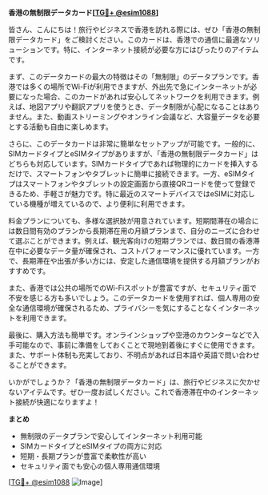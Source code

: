 **香港の無制限データカード[[TG💪+ @esim1088](https://t.me/s/esim1088)]**

皆さん、こんにちは！旅行やビジネスで香港を訪れる際には、ぜひ「香港の無制限データカード」をご検討ください。このカードは、香港での通信に最適なソリューションです。特に、インターネット接続が必要な方にはぴったりのアイテムです。

まず、このデータカードの最大の特徴はその「無制限」のデータプランです。香港では多くの場所でWi-Fiが利用できますが、外出先で急にインターネットが必要になった場合、このカードがあれば安心してネットワークを利用できます。例えば、地図アプリや翻訳アプリを使うとき、データ制限が心配になることはありません。また、動画ストリーミングやオンライン会議など、大容量データを必要とする活動も自由に楽しめます。

さらに、このデータカードは非常に簡単なセットアップが可能です。一般的に、SIMカードタイプとeSIMタイプがありますが、「香港の無制限データカード」はどちらも対応しています。SIMカードタイプであれば物理的にカードを挿入するだけで、スマートフォンやタブレットに簡単に接続できます。一方、eSIMタイプはスマートフォンやタブレットの設定画面から直接QRコードを使って登録できるため、手軽さが魅力です。特に最近のスマートデバイスではeSIMに対応している機種が増えているので、より便利に利用できます。

料金プランについても、多様な選択肢が用意されています。短期間滞在の場合には数日間有効のプランから長期滞在用の月額プランまで、自分のニーズに合わせて選ぶことができます。例えば、観光客向けの短期プランでは、数日間の香港滞在中に必要なデータ量が確保され、コストパフォーマンスに優れています。一方で、長期滞在や出張が多い方には、安定した通信環境を提供する月額プランがおすすめです。

また、香港では公共の場所でのWi-Fiスポットが豊富ですが、セキュリティ面で不安を感じる方も多いでしょう。このデータカードを使用すれば、個人専用の安全な通信環境が確保されるため、プライバシーを気にすることなくインターネットを利用できます。

最後に、購入方法も簡単です。オンラインショップや空港のカウンターなどで入手可能なので、事前に準備をしておくことで現地到着後にすぐに使用できます。また、サポート体制も充実しており、不明点があれば日本語や英語で問い合わせることができます。

いかがでしょうか？「香港の無制限データカード」は、旅行やビジネスに欠かせないアイテムです。ぜひ一度お試しください。これで香港滞在中のインターネット接続が快適になりますよ！

**まとめ**

- 無制限のデータプランで安心してインターネット利用可能
- SIMカードタイプとeSIMタイプの両方に対応
- 短期・長期プランが豊富で柔軟性が高い
- セキュリティ面でも安心の個人専用通信環境

[[TG💪+ @esim1088](https://t.me/s/esim1088) ![Image](https://i.postimg.cc/Y0z9fWf4/image.png)]